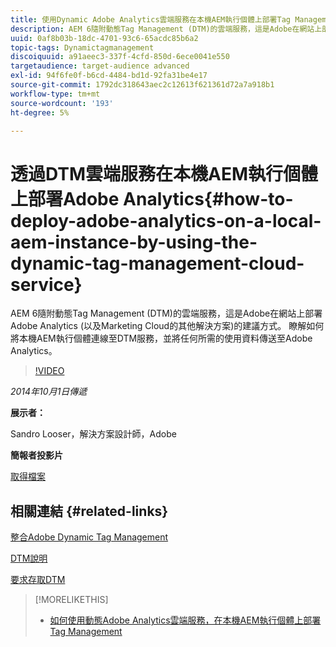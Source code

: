 ```yaml
---
title: 使用Dynamic Adobe Analytics雲端服務在本機AEM執行個體上部署Tag Management
description: AEM 6隨附動態Tag Management (DTM)的雲端服務，這是Adobe在網站上部署Adobe Analytics (以及Marketing Cloud的其他解決方案)的建議方式。 瞭解如何將本機AEM執行個體連線至DTM服務，並將任何所需的使用資料傳送至Adobe Analytics。
uuid: 0af8b03b-18dc-4701-93c6-65acdc85b6a2
topic-tags: Dynamictagmanagement
discoiquuid: a91aeec3-337f-4cfd-850d-6ece0041e550
targetaudience: target-audience advanced
exl-id: 94f6fe0f-b6cd-4484-bd1d-92fa31be4e17
source-git-commit: 1792dc318643aec2c12613f621361d72a7a918b1
workflow-type: tm+mt
source-wordcount: '193'
ht-degree: 5%

---
```


# 透過DTM雲端服務在本機AEM執行個體上部署Adobe Analytics{#how-to-deploy-adobe-analytics-on-a-local-aem-instance-by-using-the-dynamic-tag-management-cloud-service}

AEM 6隨附動態Tag Management (DTM)的雲端服務，這是Adobe在網站上部署Adobe Analytics (以及Marketing Cloud的其他解決方案)的建議方式。 瞭解如何將本機AEM執行個體連線至DTM服務，並將任何所需的使用資料傳送至Adobe Analytics。

>[!VIDEO](https://video.tv.adobe.com/v/19401/?quality=9)

*2014年10月1日傳遞*

**展示者：**

Sandro Looser，解決方案設計師，Adobe

**簡報者投影片**

[取得檔案](assets/dtm-10-1-2014.pdf)

## 相關連結 {#related-links}

[整合Adobe Dynamic Tag Management](https://helpx.adobe.com/tw/experience-manager/6-0/sites/administering/using/dtm.html)

[DTM說明](https://experienceleague.adobe.com/docs/data-collection.html?lang=en)

[要求存取DTM](https://dtm.adobe.com/request_access)

<!--
[Get back to the Overview](https://helpx.adobe.com/experience-manager/kt/eseminars/gems/aem-index.html)
-->

>[!MORELIKETHIS]
>
>* [如何使用動態Adobe Analytics雲端服務，在本機AEM執行個體上部署Tag Management](aem-adobe-analytics-dynamic-tag-management.md)
